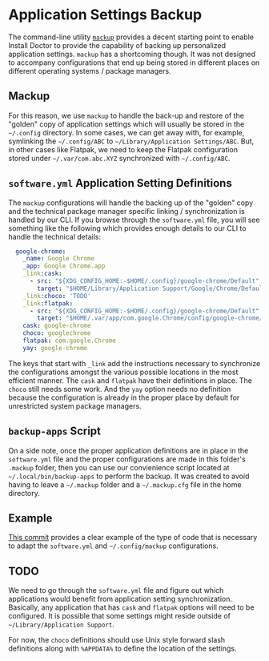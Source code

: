 # Application Settings Backup

The command-line utility [`mackup`](https://github.com/lra/mackup) provides a decent starting point to enable Install Doctor to provide the capability of backing up personalized application settings. `mackup` has a shortcoming though. It was not designed to accompany configurations that end up being stored in different places on different operating systems / package managers.

## Mackup

For this reason, we use `mackup` to handle the back-up and restore of the "golden" copy of application settings which will usually be stored in the `~/.config` directory. In some cases, we can get away with, for example, symlinking the `~/.config/ABC` to `~/Library/Application Settings/ABC`. But, in other cases like Flatpak, we need to keep the Flatpak configuration stored under `~/.var/com.abc.XYZ` synchronized with `~/.config/ABC`.

## `software.yml` Application Setting Definitions

The `mackup` configurations will handle the backing up of the "golden" copy and the technical package manager specific linking / synchronization is handled by our CLI. If you browse through the `software.yml` file, you will see something like the following which provides enough details to our CLI to handle the technical details:

```yaml
  google-chrome:
    _name: Google Chrome
    _app: Google Chrome.app
    _link:cask:
      - src: "${XDG_CONFIG_HOME:-$HOME/.config}/google-chrome/Default"
        target: "$HOME/Library/Application Support/Google/Chrome/Default"
    _link:choco: 'TODO'
    _link:flatpak:
      - src: "${XDG_CONFIG_HOME:-$HOME/.config}/google-chrome/Default"
        target: "$HOME/.var/app/com.google.Chrome/config/google-chrome/Default"
    cask: google-chrome
    choco: googlechrome
    flatpak: com.google.Chrome
    yay: google-chrome
```

The keys that start with `_link` add the instructions necessary to synchronize the configurations amongst the various possible locations in the most efficient manner. The `cask` and `flatpak` have their definitions in place. The `choco` still needs some work. And the `yay` option needs no definition because the configuration is already in the proper place by default for unrestricted system package managers.

## `backup-apps` Script

On a side note, once the proper application definitions are in place in the `software.yml` file and the proper configurations are made in this folder's `.mackup` folder, then you can use our convienience script located at `~/.local/bin/backup-apps` to perform the backup. It was created to avoid having to leave a `~/.mackup` folder and a `~/.mackup.cfg` file in the home directory.

## Example

[This commit](https://github.com/megabyte-labs/install.doctor/commit/5f3466a304bcd1c14d44557a30bcc980fe31db65) provides a clear example of the type of code that is necessary to adapt the `software.yml` and `~/.config/mackup` configurations.

## TODO

We need to go through the `software.yml` file and figure out which applications would benefit from application setting synchronization. Basically, any application that has `cask` and `flatpak` options will need to be configured. It is possible that some settings might reside outside of `~/Library/Application Support`.

For now, the `choco` definitions should use Unix style forward slash definitions along with `%APPDATA%` to define the location of the settings.
